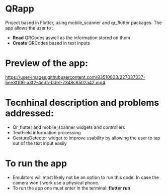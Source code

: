 # QRapp

Project based in Flutter, using mobile_scanner and qr_flutter packages. The app allows the user to :

- **Read** QRCodes aswell as the information stored on them
- **Create** QRCodes based in text inputs

# Preview of the app:

https://user-images.githubusercontent.com/83510823/227037337-5ee3f106-a3f2-4ed5-bde1-7348c6502a42.mp4

# Tecnhinal description and problems addressed:

- Qr_flutter and mobile_scanner widgets and controllers
- TextField information processing 
- GestureDetector widget to improve usability by allowing the user to tap out of the text input easily 

# To run the app

- Emulators will most likely not be an option to run this code. In case the camera won't work use a physical phone.
- To run the app one must enter in the terminal: **flutter run**


